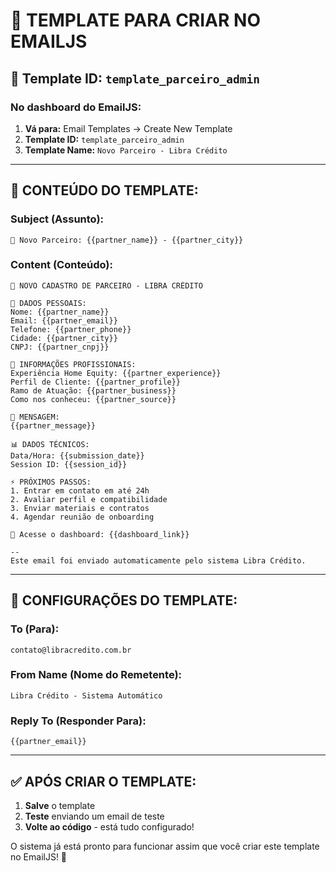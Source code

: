 # 🎯 TEMPLATE PARA CRIAR NO EMAILJS

## 📧 **Template ID:** `template_parceiro_admin`

### **No dashboard do EmailJS:**

1. **Vá para:** Email Templates → Create New Template
2. **Template ID:** `template_parceiro_admin`
3. **Template Name:** `Novo Parceiro - Libra Crédito`

---

## 📝 **CONTEÚDO DO TEMPLATE:**

### **Subject (Assunto):**
```
🚨 Novo Parceiro: {{partner_name}} - {{partner_city}}
```

### **Content (Conteúdo):**
```
🏢 NOVO CADASTRO DE PARCEIRO - LIBRA CRÉDITO

👤 DADOS PESSOAIS:
Nome: {{partner_name}}
Email: {{partner_email}}
Telefone: {{partner_phone}}
Cidade: {{partner_city}}
CNPJ: {{partner_cnpj}}

💼 INFORMAÇÕES PROFISSIONAIS:
Experiência Home Equity: {{partner_experience}}
Perfil de Cliente: {{partner_profile}}
Ramo de Atuação: {{partner_business}}
Como nos conheceu: {{partner_source}}

💬 MENSAGEM:
{{partner_message}}

📊 DADOS TÉCNICOS:
Data/Hora: {{submission_date}}
Session ID: {{session_id}}

⚡ PRÓXIMOS PASSOS:
1. Entrar em contato em até 24h
2. Avaliar perfil e compatibilidade
3. Enviar materiais e contratos
4. Agendar reunião de onboarding

🔗 Acesse o dashboard: {{dashboard_link}}

--
Este email foi enviado automaticamente pelo sistema Libra Crédito.
```

---

## 🎯 **CONFIGURAÇÕES DO TEMPLATE:**

### **To (Para):**
```
contato@libracredito.com.br
```

### **From Name (Nome do Remetente):**
```
Libra Crédito - Sistema Automático
```

### **Reply To (Responder Para):**
```
{{partner_email}}
```

---

## ✅ **APÓS CRIAR O TEMPLATE:**

1. **Salve** o template
2. **Teste** enviando um email de teste
3. **Volte ao código** - está tudo configurado!

O sistema já está pronto para funcionar assim que você criar este template no EmailJS! 🚀